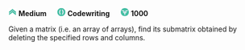 ![difficulty_icon](https://github.com/PWrGitHub194238/CodeSignal/blob/master/difficulty_medium.png) **Medium** &emsp; ![difficulty_icon](https://github.com/PWrGitHub194238/CodeSignal/blob/master/type.png) **Codewriting** &emsp; ![difficulty_icon](https://github.com/PWrGitHub194238/CodeSignal/blob/master/points.png) **1000**

Given a matrix (i.e. an array of arrays), find its submatrix obtained by deleting the specified rows and columns.
